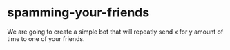 # spamming-your-friends
We are going to create a simple bot that will repeatly send x for y amount of time to one of your friends.

